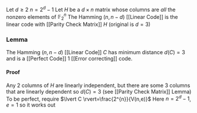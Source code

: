 Let $d\geq 2$ 
$n=2^{d}-1$
Let $H$ be a $d\times n$ matrix whose columns are *all* the nonzero elements of $\mathbb{F}_{2}^{n}$ 
The Hamming $(n,n-d)$ [[Linear Code]] is the linear code with [[Parity Check Matrix]] $H$ (original is $d=3$)
### Lemma
The Hamming $(n,n-d)$ [[Linear Code]] $C$ has minimum distance $d(C)=3$ and is a [[Perfect Code]] $1$ [[Error correcting]] code. 
#### Proof
Any $2$ columns of $H$ are linearly independent, 
but there are some $3$ columns that are linearly dependent so $d(C)=3$ (see [[Parity Check Matrix]] Lemma)
To be perfect, require $\lvert C \rvert=\frac{2^{n}}{V(n,e)}$
Here $n=2^{d}-1$, $e=1$ so it works out 